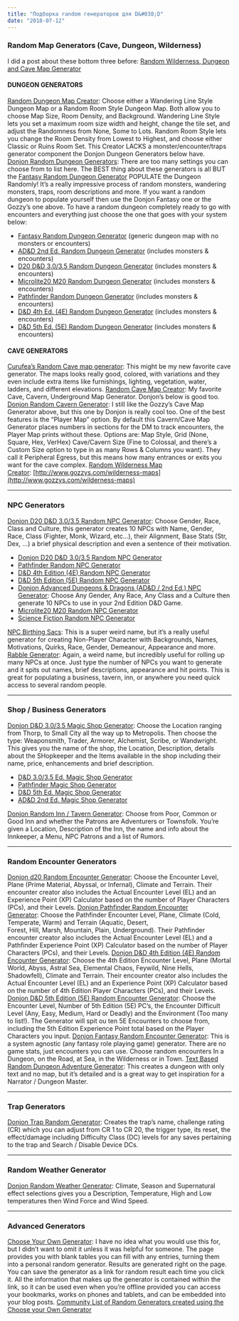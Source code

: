 ```yaml
---
title: "Подборка random генераторов для D&#038;D"
date: "2018-07-12"
---
```


### Random Map Generators (Cave, Dungeon, Wilderness)

I did a post about these bottom three before: [Random Wilderness, Dungeon and Cave Map Generator](https://d20.pub/resources/random-wilderness-dungeon-and-cave-map-generator/)

#### DUNGEON GENERATORS

[Random Dungeon Map Creator](http://www.gozzys.com/dungeon-maps): Choose either a Wandering Line Style Dungeon Map or a Random Room Style Dungeon Map. Both allow you to choose Map Size, Room Density, and Background. Wandering Line Style lets you set a maximum room size width and height, change the tile set, and adjust the Randomness from None, Some to Lots. Random Room Style lets you change the Room Density from Lowest to Highest, and choose either Classic or Ruins Room Set. This Creator LACKS a monster/encounter/traps generator component the Donjon Dungeon Generators below have. [Donjon Random Dungeon Generators](http://donjon.bin.sh/d20/dungeon/index.cgi): There are too many settings you can choose from to list here. The BEST thing about these generators is all BUT the [Fantasy Random Dungeon Generator](http://donjon.bin.sh/fantasy/dungeon/) POPULATE the Dungeon Randomly! It’s a really impressive process of random monsters, wandering monsters, traps, room descriptions and more. If you want a random dungeon to populate yourself then use the Donjon Fantasy one or the Gozzy’s one above. To have a random dungeon completely ready to go with encounters and everything just choose the one that goes with your system below:

- [Fantasy Random Dungeon Generator](http://donjon.bin.sh/fantasy/dungeon/) (generic dungeon map with no monsters or encounters)
- [AD&D 2nd Ed. Random Dungeon Generator](http://donjon.bin.sh/adnd/dungeon/) (includes monsters & encounters)
- [D20 D&D 3.0/3.5 Random Dungeon Generator](http://donjon.bin.sh/d20/dungeon/) (includes monsters & encounters)
- [Microlite20 M20 Random Dungeon Generator](http://donjon.bin.sh/m20/dungeon/) (includes monsters & encounters)
- [Pathfinder Random Dungeon Generator](http://donjon.bin.sh/pathfinder/dungeon/) (includes monsters & encounters)
- [D&D 4th Ed. (4E) Random Dungeon Generator](http://donjon.bin.sh/4e/dungeon/) (includes monsters & encounters)
- [D&D 5th Ed. (5E) Random Dungeon Generator](http://donjon.bin.sh/5e/dungeon/) (includes monsters & encounters)

#### CAVE GENERATORS

[Curufea’s Random Cave map generator](http://www.curufea.com/games/roguelike/map.php): This might be my new favorite cave generator. The maps looks really good, colored, with variations and they even include extra items like furnishings, lighting, vegetation, water, ladders, and different elevations. [Random Cave Map Creator](http://www.gozzys.com/cave-maps): My favorite Cave, Cavern, Underground Map Generator. Donjon’s below is good too. [Donjon Random Cavern Generator](http://donjon.bin.sh/fantasy/dungeon/cavern.cgi): I still like the Gozzy’s Cave Map Generator above, but this one by Donjon is really cool too. One of the best features is the “Player Map” option. By default this Cavern/Cave Map Generator places numbers in sections for the DM to track encounters, the Player Map prints without these. Options are: Map Style, Grid (None, Square, Hex, VerHex) Cave/Cavern Size (Fine to Colossal, and there’s a Custom Size option to type in as many Rows & Columns you want). They call it Peripheral Egress, but this means how many entrances or exits you want for the cave complex. [Random Wilderness Map Creator](http://www.gozzys.com/wilderness-maps): [http://www.gozzys.com/wilderness-maps](http://www.gozzys.com/wilderness-maps)

* * *

### NPC Generators

[Donjon D20 D&D 3.0/3.5 Random NPC Generator](http://donjon.bin.sh/d20/random/#type=npc): Choose Gender, Race, Class and Culture, this generator creates 10 NPCs with Name, Gender, Race, Class (Fighter, Monk, Wizard, etc…), their Alignment, Base Stats (Str, Dex, …) a brief physical description and even a sentence of their motivation.

- [Donjon D20 D&D 3.0/3.5 Random NPC Generator](http://donjon.bin.sh/d20/random/#type=npc)
- [Pathfinder Random NPC Generator](http://donjon.bin.sh/pathfinder/random/)
- [D&D 4th Edition (4E) Random NPC Generator](http://donjon.bin.sh/4e/random/#type=npc)
- [D&D 5th Edition (5E) Random NPC Generator](http://donjon.bin.sh/5e/random/#type=npc)
- [Donjon Advanced Dungeons & Dragons (AD&D / 2nd Ed.) NPC Generator](http://donjon.bin.sh/adnd/random/#type=npc): Choose Any Gender, Any Race, Any Class and a Culture then generate 10 NPCs to use in your 2nd Edition D&D Game.
- [Microlite20 M20 Random NPC Generator](http://donjon.bin.sh/m20/random/#type=npc)
- [Science Fiction Random NPC Generator](http://donjon.bin.sh/scifi/random/#type=space_npc)

[NPC Birthing Sacs](https://www.lastgaspgrimoire.com/generators/npc-birthing-sacs/): This is a super weird name, but it’s a really useful generator for creating Non-Player Character with Backgrounds, Names, Motivations, Quirks, Race, Gender, Demeanour, Appearance and more. [Rabble Generator](https://www.lastgaspgrimoire.com/generators/rabble-rouser/): Again, a weird name, but incredibly useful for rolling up many NPCs at once. Just type the number of NPCs you want to generate and it spits out names, brief descriptions, appearance and hit points. This is great for populating a business, tavern, inn, or anywhere you need quick access to several random people.

* * *

### Shop / Business Generators

[Donjon D&D 3.0/3.5 Magic Shop Generator](http://donjon.bin.sh/d20/magic/shop.html): Choose the Location ranging from Thorp, to Small City all the way up to Metropolis. Then choose the type: Weaponsmith, Trader, Armorer, Alchemist, Scribe, or Wandwright. This gives you the name of the shop, the Location, Description, details about the SHopkeeper and the Items available in the shop including their name, price, enhancements and brief description.

- [D&D 3.0/3.5 Ed. Magic Shop Generator](http://donjon.bin.sh/d20/magic/shop.html)
- [Pathfinder Magic Shop Generator](http://donjon.bin.sh/pathfinder/magic/shop.html)
- [D&D 5th Ed. Magic Shop Generator](http://donjon.bin.sh/5e/magic/shop.html)
- [AD&D 2nd Ed. Magic Shop Generator](http://donjon.bin.sh/adnd/magic/shop.html)

[Donjon Random Inn / Tavern Generator](http://donjon.bin.sh/fantasy/inn/): Choose from Poor, Common or Good Inn and whether the Patrons are Adventurers or Townsfolk. You’re given a Location, Description of the Inn, the name and info about the Innkeeper, a Menu, NPC Patrons and a list of Rumors.

* * *

### Random Encounter Generators

[Donjon d20 Random Encounter Generator](http://donjon.bin.sh/d20/encounter/): Choose the Encounter Level, Plane (Prime Material, Abyssal, or Infernal), Climate and Terrain. Their encounter creator also includes the Actual Encounter Level (EL) and an Experience Point (XP) Calculator based on the number of Player Characters (PCs), and their Levels. [Donjon Pathfinder Random Encounter Generator](http://donjon.bin.sh/pathfinder/encounter/): Choose the Pathfinder Encounter Level, Plane, Climate (Cold, Temperate, Warm) and Terrain (Aquatic, Desert, Forest, Hill, Marsh, Mountain, Plain, Underground). Their Pathfinder encounter creator also includes the Actual Encounter Level (EL) and a Pathfinder Experience Point (XP) Calculator based on the number of Player Characters (PCs), and their Levels. [Donjon D&D 4th Edition (4E) Random Encounter Generator](http://donjon.bin.sh/4e/encounter/): Choose the 4th Edition Encounter Level, Plane (Mortal World, Abyss, Astral Sea, Elemental Chaos, Feywild, Nine Hells, Shadowfell), Climate and Terrain. Their encounter creator also includes the Actual Encounter Level (EL) and an Experience Point (XP) Calculator based on the number of 4th Edition Player Characters (PCs), and their Levels. [Donjon D&D 5th Edition (5E) Random Encounter Generator](http://donjon.bin.sh/5e/random/#type=encounter;n_pc=4;level=1;difficulty=any;environment=Underdark): Choose the Encounter Level, Number of 5th Edition (5E) PC’s, the Encounter Difficult Level (Any, Easy, Medium, Hard or Deadly) and the Environment (Too many to list!). The Generator will spit ou ten 5E Encounters to choose from, including the 5th Edition Experience Point total based on the Player Characters you input. [Donjon Fantasy Random Encounter Generator](http://donjon.bin.sh/fantasy/random/#type=encounter;enc-type=Dungeon): This is a system agnostic (any fantasy role playing game) generator. There are no game stats, just encounters you can use. Choose random encounters In a Dungeon, on the Road, at Sea, in the Wilderness or in Town. [Text Based Random Dungeon Adventure Generator](https://d20.pub/resources/dungeon-or-adventure-generator/): This creates a dungeon with only text and no map, but it’s detailed and is a great way to get inspiration for a Narrator / Dungeon Master.

* * *

### Trap Generators

[Donjon Trap Random Generator](http://donjon.bin.sh/d20/random/#type=trap;cr=CR%201): Creates the trap’s name, challenge rating (CR) which you can adjust from CR 1 to CR 20, the trigger type, its reset, the effect/damage including Difficulty Class (DC) levels for any saves pertaining to the trap and Search / Disable Device DCs.

* * *

### Random Weather Generator

[Donjon Random Weather Generator](http://donjon.bin.sh/d20/weather/): Climate, Season and Supernatural effect selections gives you a Description, Temperature, High and Low temperatures then Wind Force and Wind Speed.

* * *

### Advanced Generators

[Choose Your Own Generator](https://www.lastgaspgrimoire.com/generators/choose-your-own-generator/): I have no idea what you would use this for, but I didn’t want to omit it unless it was helpful for someone. The page provides you with blank tables you can fill with any entries, turning them into a personal random generator. Results are generated right on the page. You can save the generator as a link for random result each time you click it. All the information that makes up the generator is contained within the link, so it can be used even when you’re offline provided you can access your bookmarks, works on phones and tablets, and can be embedded into your blog posts. [Community List of Random Generators created using the Choose your Own Generator](https://www.lastgaspgrimoire.com/generators/the-seventh-order-of-the-random-generator/)
